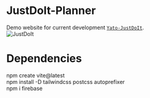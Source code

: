 # JustDoIt-Planner
Demo website for current development [`Yato-JustDoIt`](https://yatojustdoit.netlify.app/). <br>
<img src="https://media.tenor.com/ZpWIgnTC1dQAAAAC/shia-la-beouf-just-do-it.gif" alt="JustDoIt">


# Dependencies

npm create vite@latest <br>
npm install -D tailwindcss postcss autoprefixer <br>
npm i firebase <br>
